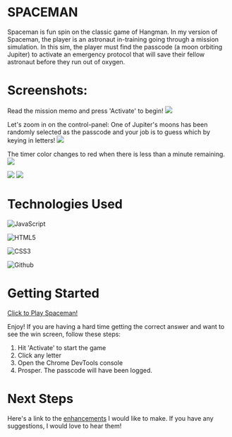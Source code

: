 
# SPACEMAN

Spaceman is fun spin on the classic game of Hangman. In my version of Spaceman,
the player is an astronaut in-training going through a mission simulation. In
this sim, the player must find the passcode (a moon orbiting Jupiter) to
activate an emergency protocol that will save their fellow astronaut before they
run out of oxygen.

# Screenshots:

Read the mission memo and press 'Activate' to begin!
<img src="https://i.imgur.com/Dzr88fO.png">

Let's zoom in on the control-panel: One of Jupiter's moons has been randomly 
selected as the passcode and your job is to guess which by keying in letters! 
<img src="https://i.imgur.com/eiVM7Jk.png">

The timer color changes to red when there is less than a minute remaining.
<img src="https://i.imgur.com/0H0rabE.png">

<img src="https://i.imgur.com/W6CpBQN.png">

<img src="https://i.imgur.com/ecoW2v7.png">


# Technologies Used

![JavaScript](https://img.shields.io/badge/-JavaScript-05122A?style=flat&logo=javascript)

![HTML5](https://img.shields.io/badge/-HTML5-05122A?style=flat&logo=html5)

![CSS3](https://img.shields.io/badge/-CSS-05122A?style=flat&logo=css3)

![Github](https://img.shields.io/badge/-GitHub-05122A?style=flat&logo=github)


# Getting Started

[Click to Play Spaceman!](https://cormacpujals.github.io/spaceman/)

Enjoy! If you are having a hard time getting the correct answer and want to see 
the win screen, follow these steps: 
1. Hit 'Activate' to start the game
2. Click any letter
3. Open the Chrome DevTools console
4. Prosper. The passcode will have been logged.


# Next Steps

Here's a link to the [enhancements](https://github.com/cormacpujals/spaceman/issues) 
I would like to make. If you have any suggestions, I would love to hear them!



